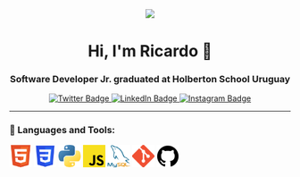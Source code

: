 <div id="header" align="center">
  <img src="https://media.giphy.com/media/Ws6T5PN7wHv3cY8xy8/giphy.gif" width="200" />
  <h1 align="center">Hi, I'm Ricardo 👋</h1>
  <h3 align="center">Software Developer Jr. graduated at Holberton School Uruguay</h3>
</div>

<div id="badges" align="center">
  <a href="https://twitter.com/_errede_">
    <img src="https://img.shields.io/twitter/follow/RicardoDanta?label=twitter&logo=twitter&style=for-the-badge"
         alt="Twitter Badge" />
  </a>
  <a href="https://linkedin.com/in/RicardoDanta">
    <img src="https://img.shields.io/twitter/follow/RicardoDanta?label=linked%20in&logo=linkedin&style=for-the-badge"
         alt="LinkedIn Badge" />
  </a>
  <a href="https://instagram.com/_lascosasquepasan_">
    <img src="https://img.shields.io/twitter/follow/RicardoDanta?label=instagram&logo=instagram&style=for-the-badge"
         alt="Instagram Badge" />
  </a>
</div>

---

<div align="left">
  <h3>🔨 Languages and Tools:</h3>
  <div>
    <img src="https://github.com/RicardoDanta/Images_for_projects/blob/main/HTML5-Logo.png" title="HTML5" alt="HTML" width="40" height="40"/>
    <img src="https://github.com/RicardoDanta/Images_for_projects/blob/main/CSS-Logo.png" title="CSS" alt="CSS" width="40" height="40"/>
    <img src="https://github.com/RicardoDanta/Images_for_projects/blob/main/Python-Logo.png" title="Python" alt="Python" width="40" height="40"/>
    <img src="https://github.com/RicardoDanta/Images_for_projects/blob/main/JavaScript.png" title="JavaScript" alt="JavaScript" width="40" height="40"/>
    <img src="https://github.com/RicardoDanta/Images_for_projects/blob/main/MySQL-Logo.png" title="MySQL" alt="MySQL" width="40" height="40"/>
    <img src="https://github.com/RicardoDanta/Images_for_projects/blob/main/Git-Icon.png" title="Git" alt="Git" width="40" height="40"/>
    <img src="https://github.com/RicardoDanta/Images_for_projects/blob/main/GitHub.svg" title="GitHub" alt="GitHub" width="40" height="40"/>
  </div>
